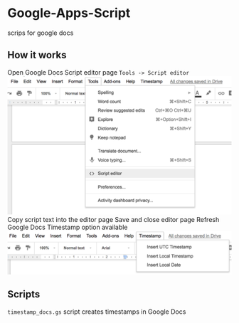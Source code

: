 # Google-Apps-Script
scrips for google docs

## How it works
Open Google Docs Script editor page
`Tools -> Script editor`
![](Screen2.png)
Copy script text into the editor page
Save and close editor page
Refresh Google Docs
Timestamp option available 
![](Screen1.png)


## Scripts
`timestamp_docs.gs`
script creates timestamps in Google Docs